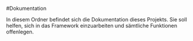 #Dokumentation

In diesem Ordner befindet sich die Dokumentation dieses Projekts. 
Sie soll helfen, sich in das Framework einzuarbeiten und sämtliche Funktionen offenlegen.
